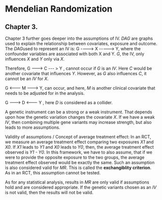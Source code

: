 # Mendelian Randomization

## Chapter 3.



Chapter 3 further goes deeper into the assumptions of IV. *DAG* are graphs used to explain the relationship between covariates, exposure and outcome. The *DAG*used to represent an IV is:
G ----> X -----> Y, where the confounder variables are associated with both X and Y. *G*, the IV, only influences *X* and *Y* only via *X*.

Therefore, G ---> C --- > Y , cannot occur if *G* is an *IV*. Here *C* would be another covariate that influences *Y*. However, as *G* also influences *C*, it cannot be an *IV* for *X*.

G <--- M ---> Y, can occur, and here, *M* is another clinical covariate that needs to be adjusted for in the analysis.

G ---> D <--- Y , here *D* is considered as a collider. 

A genetic instrument can be a strong or a weak instrument. That depends upon how the genetic variation changes the covariate *X*. If we have a weak *IV*, then combining multiple gene variants may increase strength, but also leads to more assumptions. 

Validity of assumptions / Concept of average treatment effect: In an RCT, we measure an average treatment effect comparing two exposures *X1* and *X0*. If *X1* leads to *Y1* and *X0* leads to *Y0*, then, the average treatment effect observed is *Y1 - Y0*. In this framework, we have to also assume, that if we were to provide the opposite exposure to the two groups, the average treatment effect observed would be exactly the same. Such an assumption is also considered valid for *MR*. 
This is called the **exchangiblity criterion**. As in an RCT, this assumption cannot be tested.

As for any statistical analysis, results in *MR* are only valid if assumptions hold and are considered appropriate. If the genetic variants chosen as an *IV* is not valid, then the results will not be valid.

 



         
